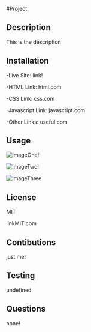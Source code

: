 #Project
    
## Description
This is the description

## Installation

-Live Site: link!

-HTML Link: html.com

-CSS Link: css.com

-Javascript Link: javascript.com

-Other Links: useful.com

## Usage

![imageOne!](linkOne)

![imageTwo!](linkTwo)

![imageThree](linkThree)

## License
MIT

linkMIT.com

## Contibutions
just me!

## Testing
undefined

## Questions
none!
